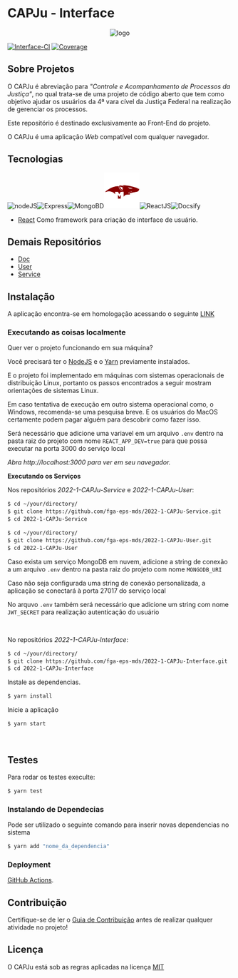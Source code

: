 # CAPJu - Interface

<div align="center">
  <img src="https://i.imgur.com/0KsqIUe.png" alt="logo">
</div>

[![Interface-CI](https://github.com/fga-eps-mds/2022-1-CAPJu-Interface/actions/workflows/CI.yaml/badge.svg)](https://github.com/fga-eps-mds/2022-1-CAPJu-Interface/actions/workflows/CI.yaml) [![Coverage](https://sonarcloud.io/api/project_badges/measure?project=fga-eps-mds_2022-1-CAPJu-Interface&metric=coverage)](https://sonarcloud.io/summary/new_code?id=fga-eps-mds_2022-1-CAPJu-Interface)

## Sobre Projetos

O CAPJu é abreviação para _"Controle e Acompanhamento de Processos da Justiça"_, no qual trata-se de uma projeto de código aberto que tem como objetivo ajudar os usuários da 4ª vara cível da Justiça Federal na realização de gerenciar os processos.

Este repositório é destinado exclusivamente ao Front-End do projeto.

O CAPJu é uma aplicação _Web_ compatível com qualquer navegador.

## Tecnologias

<img src="https://download.logo.wine/logo/Node.js/Node.js-Logo.wine.png" alt="nodeJS" height="80" width="auto"/><img src="https://external-content.duckduckgo.com/iu/?u=https%3A%2F%2Fmiro.medium.com%2Fmax%2F5000%2F1*M1XoId5pZaVJiIDAMDTDiw.png&f=1&nofb=1" alt="Express" height="50" width="100"/><img src="https://logos-download.com/wp-content/uploads/2016/09/MongoDB_logo_Mongo_DB.png" alt="MongoBD" height="auto" width="120"/><img src="https://raw.githubusercontent.com/github/explore/80688e429a7d4ef2fca1e82350fe8e3517d3494d/topics/mongoose/mongoose.png" alt="Mogoose" height="80" width="auto"/><img src="https://external-content.duckduckgo.com/iu/?u=http%3A%2F%2Flogos-download.com%2Fwp-content%2Fuploads%2F2016%2F09%2FReact_logo_logotype_emblem.png&f=1&nofb=1" alt="ReactJS" height="60" width="auto"/><img src="https://avatars.githubusercontent.com/u/40133106?s=200&v=4" alt="Docsify" height="60" width="auto"/>

- [React](https://pt-br.reactjs.org) Como framework para criação de interface de usuário.

## Demais Repositórios

- [Doc](https://github.com/fga-eps-mds/2022-1-CAPJu-Doc)
- [User](https://github.com/fga-eps-mds/2022-1-CAPJu-User)
- [Service](https://github.com/fga-eps-mds/2022-1-CAPJu-Service)

## Instalação

A aplicação encontra-se em homologação acessando o seguinte [LINK](https://capju.vercel.app/)

### Executando as coisas localmente

Quer ver o projeto funcionando em sua máquina?

Você precisará ter o [NodeJS](https://nodejs.org/en/) e o [Yarn](https://yarnpkg.com/) previamente instalados.

E o projeto foi implementado em máquinas com sistemas operacionais de distribuição Linux, portanto os passos encontrados a seguir mostram orientações de sistemas Linux.

Em caso tentativa de execução em outro sistema operacional como, o Windows, recomenda-se uma pesquisa breve. E os usuários do MacOS certamente podem pagar alguém para descobrir como fazer isso.

Será necessário que adicione uma variavel em um arquivo `.env` dentro na pasta raiz do projeto com nome `REACT_APP_DEV=true` para que possa executar na porta 3000 do serviço local

_Abra http://localhost:3000 para ver em seu navegador._

**Executando os Serviços**

Nos repositórios _2022-1-CAPJu-Service_ e _2022-1-CAPJu-User_:

```bash
$ cd ~/your/directory/
$ git clone https://github.com/fga-eps-mds/2022-1-CAPJu-Service.git
$ cd 2022-1-CAPJu-Service
```

```bash
$ cd ~/your/directory/
$ git clone https://github.com/fga-eps-mds/2022-1-CAPJu-User.git
$ cd 2022-1-CAPJu-User
```

Caso exista um serviço MongoDB em nuvem, adicione a string de conexão a um arquivo `.env` dentro na pasta raiz do projeto com nome `MONGODB_URI`

Caso não seja configurada uma string de conexão personalizada, a aplicação se conectará à porta 27017 do serviço local

No arquvo `.env` também será necessário que adicione um string com nome `JWT_SECRET` para realização autenticação do usuário

<br>

No repositórios _2022-1-CAPJu-Interface_:

```bash
$ cd ~/your/directory/
$ git clone https://github.com/fga-eps-mds/2022-1-CAPJu-Interface.git
$ cd 2022-1-CAPJu-Interface
```

Instale as dependencias.

```bash
$ yarn install
```

Inicie a aplicação

```bash
$ yarn start
```

<br>

## Testes

Para rodar os testes execulte:

```bash
$ yarn test
```

### Instalando de Dependecias

Pode ser utilizado o seguinte comando para inserir novas dependencias no sistema

```bash
$ yarn add "nome_da_dependencia"
```

### Deployment

[GitHub Actions](https://github.com/fga-eps-mds/2022-1-CAPJu-Interface/actions).

## Contribuição

Certifique-se de ler o [Guia de Contribuição](https://github.com/fga-eps-mds/2022-1-CAPJu-Doc/blob/main/.github/CONTRIBUTING.md) antes de realizar qualquer atividade no projeto!

## Licença

O CAPJu está sob as regras aplicadas na licença [MIT](https://github.com/fga-eps-mds/2022-1-CAPJu-Doc/blob/main/LICENSE)
